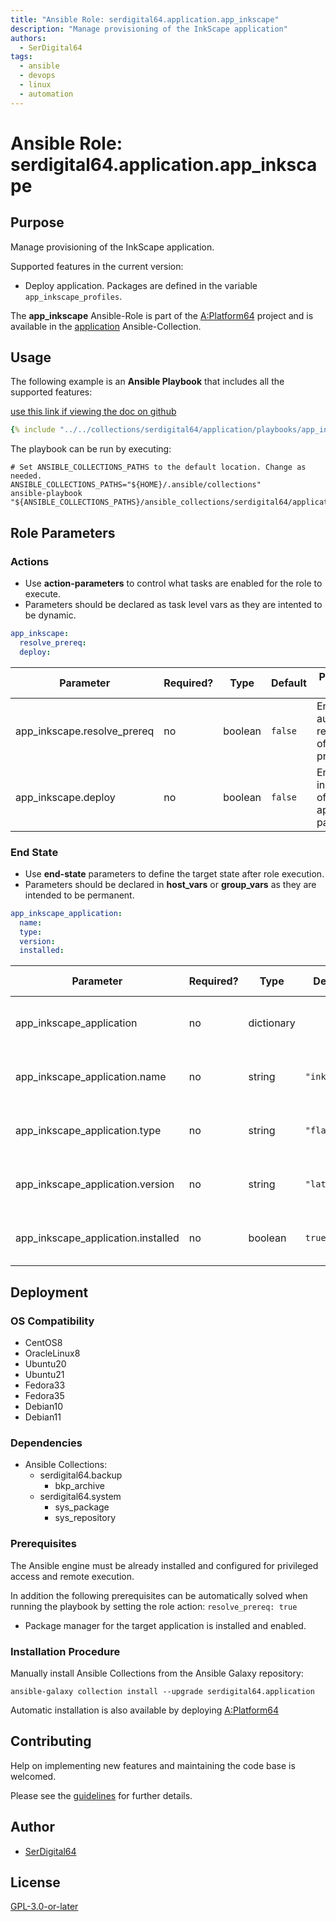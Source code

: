 ```yaml
---
title: "Ansible Role: serdigital64.application.app_inkscape"
description: "Manage provisioning of the InkScape application"
authors:
  - SerDigital64
tags:
  - ansible
  - devops
  - linux
  - automation
---
```


# Ansible Role: serdigital64.application.app_inkscape

## Purpose

Manage provisioning of the InkScape application.

Supported features in the current version:

- Deploy application. Packages are defined in the variable `app_inkscape_profiles`.

The **app_inkscape** Ansible-Role is part of the [A:Platform64](https://github.com/serdigital64/aplatform64) project and is available in the [application](https://aplatform64.readthedocs.io/en/latest/collections/application) Ansible-Collection.

## Usage

The following example is an **Ansible Playbook** that includes all the supported features:

[use this link if viewing the doc on github](https://github.com/aplatform64/application/blob/main/playbooks/app_inkscape.yml)

```yaml
{% include "../../collections/serdigital64/application/playbooks/app_inkscape.yml" %}
```

The playbook can be run by executing:

```shell
# Set ANSIBLE_COLLECTIONS_PATHS to the default location. Change as needed.
ANSIBLE_COLLECTIONS_PATHS="${HOME}/.ansible/collections"
ansible-playbook "${ANSIBLE_COLLECTIONS_PATHS}/ansible_collections/serdigital64/application/playbooks/app_inkscape.yml"
```

## Role Parameters

### Actions

- Use **action-parameters** to control what tasks are enabled for the role to execute.
- Parameters should be declared as task level vars as they are intented to be dynamic.

```yaml
app_inkscape:
  resolve_prereq:
  deploy:
```

| Parameter                   | Required? | Type    | Default | Purpose / Value                             |
| --------------------------- | --------- | ------- | ------- | ------------------------------------------- |
| app_inkscape.resolve_prereq | no        | boolean | `false` | Enable automatic resolution of prequisites  |
| app_inkscape.deploy         | no        | boolean | `false` | Enable installation of application packages |

### End State

- Use **end-state** parameters to define the target state after role execution.
- Parameters should be declared in **host_vars** or **group_vars** as they are intended to be permanent.

```yaml
app_inkscape_application:
  name:
  type:
  version:
  installed:
```

| Parameter                          | Required? | Type       | Default      | Purpose / Value                    |
| ---------------------------------- | --------- | ---------- | ------------ | ---------------------------------- |
| app_inkscape_application           | no        | dictionary |              | Set application package end state  |
| app_inkscape_application.name      | no        | string     | `"inkscape"` | Select application package name    |
| app_inkscape_application.type      | no        | string     | `"flatpak"`  | Select application package type    |
| app_inkscape_application.version   | no        | string     | `"latest"`   | Select application package version |
| app_inkscape_application.installed | no        | boolean    | `true`       | Set application package end state  |

## Deployment

### OS Compatibility

- CentOS8
- OracleLinux8
- Ubuntu20
- Ubuntu21
- Fedora33
- Fedora35
- Debian10
- Debian11

### Dependencies

- Ansible Collections:
  - serdigital64.backup
    - bkp_archive
  - serdigital64.system
    - sys_package
    - sys_repository

### Prerequisites

The Ansible engine must be already installed and configured for privileged access and remote execution.

In addition the following prerequisites can be automatically solved when running the playbook by setting the role action: `resolve_prereq: true`

- Package manager for the target application is installed and enabled.

### Installation Procedure

Manually install Ansible Collections from the Ansible Galaxy repository:

```shell
ansible-galaxy collection install --upgrade serdigital64.application
```

Automatic installation is also available by deploying [A:Platform64](https://aplatform64.readthedocs.io/en/latest/#deployment)

## Contributing

Help on implementing new features and maintaining the code base is welcomed.

Please see the [guidelines](https://aplatform64.readthedocs.io/en/latest/contributing/CONTRIBUTING) for further details.

## Author

- [SerDigital64](https://serdigital64.github.io/)

## License

[GPL-3.0-or-later](https://www.gnu.org/licenses/gpl-3.0.txt)
